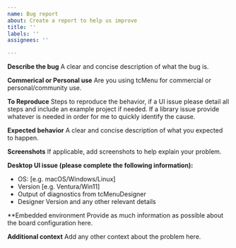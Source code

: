 ```yaml
---
name: Bug report
about: Create a report to help us improve
title: ''
labels: ''
assignees: ''

---
```


**Describe the bug**
A clear and concise description of what the bug is.

**Commerical or Personal use**
Are you using tcMenu for commercial or personal/community use.

**To Reproduce**
Steps to reproduce the behavior, if a UI issue please detail all steps and include an example project if needed.
If a library issue provide whatever is needed in order for me to quickly identify the cause.

**Expected behavior**
A clear and concise description of what you expected to happen.

**Screenshots**
If applicable, add screenshots to help explain your problem.

**Desktop UI issue (please complete the following information):**
 - OS: [e.g. macOS/Windows/Linux]
 - Version [e.g. Ventura/Win11]
 - Output of diagnostics from tcMenuDesigner
 - Designer Version and any other relevant details

**Embedded environment
 Provide as much information as possible about the board configuration here.

**Additional context**
Add any other context about the problem here.
